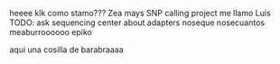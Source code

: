 heeee
klk
como stamo???
Zea mays SNP calling project
me llamo Luis
TODO: ask sequencing center about adapters
noseque nosecuantos
meaburroooooo epiko

aqui una cosilla de barabraaaa
